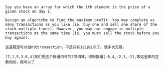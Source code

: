     Say you have an array for which the ith element is the price of a given stock on day i.

    Design an algorithm to find the maximum profit. You may complete as many transactions as you like (ie, buy one and sell one share of the stock multiple times). However, you may not engage in multiple transactions at the same time (ie, you must sell the stock before you buy again).
    
    这道题是可以做n次transaction，不是只有121的1次了。很多次交易。
    
    [7,1,5,3,6,4]我们把这个数组相邻的2项相减，得到数组[-6,4,-2,3,-2],取这里面的正数相加，就可以了
